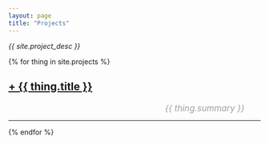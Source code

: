 ```yaml
---
layout: page
title: "Projects"
---
```


<i>{{ site.project_desc }}</i>

{% for thing in site.projects %}
  <h3 style="font-size:21px"><a href="{{ site.baseurl }}{{ thing.url }}">+ {{ thing.title }}</a></h3>
  <div style="text-align:right;margin-right:2rem;margin-left:1em;font-size:17px">
  <i style="color:#A09FA0">{{ thing.summary }}</i>
  </div>
  <hr/>
{% endfor %}
